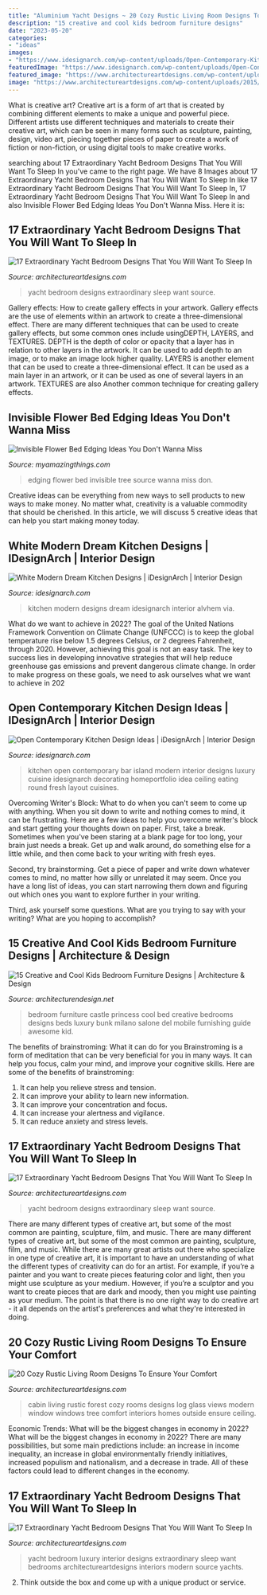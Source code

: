 ```yaml
---
title: "Aluminium Yacht Designs ~ 20 Cozy Rustic Living Room Designs To Ensure Your Comfort"
description: "15 creative and cool kids bedroom furniture designs"
date: "2023-05-20"
categories:
- "ideas"
images:
- "https://www.idesignarch.com/wp-content/uploads/Open-Contemporary-Kitchen-Design_7.jpg"
featuredImage: "https://www.idesignarch.com/wp-content/uploads/Open-Contemporary-Kitchen-Design_7.jpg"
featured_image: "https://www.architectureartdesigns.com/wp-content/uploads/2015/01/20-Cozy-Rustic-Living-Room-Designs-To-Ensure-Your-Comfort-10-630x945.jpg"
image: "https://www.architectureartdesigns.com/wp-content/uploads/2015/01/20-Cozy-Rustic-Living-Room-Designs-To-Ensure-Your-Comfort-10-630x945.jpg"
---
```



What is creative art?
Creative art is a form of art that is created by combining different elements to make a unique and powerful piece. Different artists use different techniques and materials to create their creative art, which can be seen in many forms such as sculpture, painting, design, video art, piecing together pieces of paper to create a work of fiction or non-fiction, or using digital tools to make creative works.

	

		
searching about 17 Extraordinary Yacht Bedroom Designs That You Will Want To Sleep In you've came to the right page. We have 8 Images about 17 Extraordinary Yacht Bedroom Designs That You Will Want To Sleep In like 17 Extraordinary Yacht Bedroom Designs That You Will Want To Sleep In, 17 Extraordinary Yacht Bedroom Designs That You Will Want To Sleep In and also Invisible Flower Bed Edging Ideas You Don&#039;t Wanna Miss. Here it is:
		
    
## 17 Extraordinary Yacht Bedroom Designs That You Will Want To Sleep In

<img loading=lazy src="https://www.architectureartdesigns.com/wp-content/uploads/2015/07/327-630x473.jpg" onerror="this.onerror=null;this.src='https://tse4.mm.bing.net/th?id=OIP.Vftjhv8VCio20fwwpUdKVQHaFj&amp;pid=15.1';" alt="17 Extraordinary Yacht Bedroom Designs That You Will Want To Sleep In">

_Source: architectureartdesigns.com_

>yacht bedroom designs extraordinary sleep want source. 

	

Gallery effects: How to create gallery effects in your artwork.
Gallery effects are the use of elements within an artwork to create a three-dimensional effect. There are many different techniques that can be used to create gallery effects, but some common ones include usingDEPTH, LAYERS, and TEXTURES.
 DEPTH is the depth of color or opacity that a layer has in relation to other layers in the artwork. It can be used to add depth to an image, or to make an image look higher quality. LAYERS is another element that can be used to create a three-dimensional effect. It can be used as a main layer in an artwork, or it can be used as one of several layers in an artwork. TEXTURES are also Another common technique for creating gallery effects.

    
## Invisible Flower Bed Edging Ideas You Don&#039;t Wanna Miss

<img loading=lazy src="http://myamazingthings.com/wp-content/uploads/2017/04/tree.jpg" onerror="this.onerror=null;this.src='https://tse1.mm.bing.net/th?id=OIP.R4e2Fzs9fXNQYGE7RF4JoAHaFj&amp;pid=15.1';" alt="Invisible Flower Bed Edging Ideas You Don&#039;t Wanna Miss">

_Source: myamazingthings.com_

>edging flower bed invisible tree source wanna miss don. 

	

Creative ideas can be everything from new ways to sell products to new ways to make money. No matter what, creativity is a valuable commodity that should be cherished. In this article, we will discuss 5 creative ideas that can help you start making money today.

    
## White Modern Dream Kitchen Designs | IDesignArch | Interior Design

<img loading=lazy src="http://www.idesignarch.com/wp-content/uploads/Modern-White-Kitchen_5.jpg" onerror="this.onerror=null;this.src='https://tse4.mm.bing.net/th?id=OIP.QX5n137opwA-Cz4CcgRU2wHaK7&amp;pid=15.1';" alt="White Modern Dream Kitchen Designs | iDesignArch | Interior Design">

_Source: idesignarch.com_

>kitchen modern designs dream idesignarch interior alvhem via. 

	

What do we want to achieve in 2022?
The goal of the United Nations Framework Convention on Climate Change (UNFCCC) is to keep the global temperature rise below 1.5 degrees Celsius, or 2 degrees Fahrenheit, through 2020. However, achieving this goal is not an easy task. The key to success lies in developing innovative strategies that will help reduce greenhouse gas emissions and prevent dangerous climate change. In order to make progress on these goals, we need to ask ourselves what we want to achieve in 202
    
## Open Contemporary Kitchen Design Ideas | IDesignArch | Interior Design

<img loading=lazy src="https://www.idesignarch.com/wp-content/uploads/Open-Contemporary-Kitchen-Design_7.jpg" onerror="this.onerror=null;this.src='https://tse1.mm.bing.net/th?id=OIP.eGyX9EnznTq5KhKiIGcOCAHaFs&amp;pid=15.1';" alt="Open Contemporary Kitchen Design Ideas | iDesignArch | Interior Design">

_Source: idesignarch.com_

>kitchen open contemporary bar island modern interior designs luxury cuisine idesignarch decorating homeportfolio idea ceiling eating round fresh layout cuisines. 

	

Overcoming Writer's Block: What to do when you can't seem to come up with anything.
When you sit down to write and nothing comes to mind, it can be frustrating. Here are a few ideas to help you overcome writer's block and start getting your thoughts down on paper.
First, take a break. Sometimes when you've been staring at a blank page for too long, your brain just needs a break. Get up and walk around, do something else for a little while, and then come back to your writing with fresh eyes.

Second, try brainstorming. Get a piece of paper and write down whatever comes to mind, no matter how silly or unrelated it may seem. Once you have a long list of ideas, you can start narrowing them down and figuring out which ones you want to explore further in your writing.

Third, ask yourself some questions. What are you trying to say with your writing? What are you hoping to accomplish?

    
## 15 Creative And Cool Kids Bedroom Furniture Designs | Architecture &amp; Design

<img loading=lazy src="https://cdn.architecturendesign.net/wp-content/uploads/2014/09/590.jpg" onerror="this.onerror=null;this.src='https://tse1.mm.bing.net/th?id=OIP.EoohLaelABb-6s9DxA5xwAHaEH&amp;pid=15.1';" alt="15 Creative and Cool Kids Bedroom Furniture Designs | Architecture &amp; Design">

_Source: architecturendesign.net_

>bedroom furniture castle princess cool bed creative bedrooms designs beds luxury bunk milano salone del mobile furnishing guide awesome kid. 

	

The benefits of brainstroming: What it can do for you
Brainstroming is a form of meditation that can be very beneficial for you in many ways. It can help you focus, calm your mind, and improve your cognitive skills. Here are some of the benefits of brainstroming: 
1. It can help you relieve stress and tension.
2. It can improve your ability to learn new information.
3. It can improve your concentration and focus. 
4. It can increase your alertness and vigilance. 
5. It can reduce anxiety and stress levels.

    
## 17 Extraordinary Yacht Bedroom Designs That You Will Want To Sleep In

<img loading=lazy src="https://www.architectureartdesigns.com/wp-content/uploads/2015/07/232-630x430.jpg" onerror="this.onerror=null;this.src='https://tse4.mm.bing.net/th?id=OIP.ooTFgrxewQAtajNNqJrhygHaFD&amp;pid=15.1';" alt="17 Extraordinary Yacht Bedroom Designs That You Will Want To Sleep In">

_Source: architectureartdesigns.com_

>yacht bedroom designs extraordinary sleep want source. 

	

There are many different types of creative art, but some of the most common are painting, sculpture, film, and music.
There are many different types of creative art, but some of the most common are painting, sculpture, film, and music. While there are many great artists out there who specialize in one type of creative art, it is important to have an understanding of what the different types of creativity can do for an artist. For example, if you’re a painter and you want to create pieces featuring color and light, then you might use sculpture as your medium. However, if you’re a sculptor and you want to create pieces that are dark and moody, then you might use painting as your medium. The point is that there is no one right way to do creative art - it all depends on the artist's preferences and what they're interested in doing.

    
## 20 Cozy Rustic Living Room Designs To Ensure Your Comfort

<img loading=lazy src="https://www.architectureartdesigns.com/wp-content/uploads/2015/01/20-Cozy-Rustic-Living-Room-Designs-To-Ensure-Your-Comfort-10-630x945.jpg" onerror="this.onerror=null;this.src='https://tse3.mm.bing.net/th?id=OIP.RyuaLclm1fOuVOhsYpznOwHaLH&amp;pid=15.1';" alt="20 Cozy Rustic Living Room Designs To Ensure Your Comfort">

_Source: architectureartdesigns.com_

>cabin living rustic forest cozy rooms designs log glass views modern window windows tree comfort interiors homes outside ensure ceiling. 

	

Economic Trends: What will be the biggest changes in economy in 2022?
What will be the biggest changes in economy in 2022? There are many possibilities, but some main predictions include: an increase in income inequality, an increase in global environmentally friendly initiatives, increased populism and nationalism, and a decrease in trade. All of these factors could lead to different changes in the economy.

    
## 17 Extraordinary Yacht Bedroom Designs That You Will Want To Sleep In

<img loading=lazy src="https://www.architectureartdesigns.com/wp-content/uploads/2015/07/428.jpg" onerror="this.onerror=null;this.src='https://tse3.mm.bing.net/th?id=OIP.M1NBI71VGB7cF6vkj5GbSQHaFj&amp;pid=15.1';" alt="17 Extraordinary Yacht Bedroom Designs That You Will Want To Sleep In">

_Source: architectureartdesigns.com_

>yacht bedroom luxury interior designs extraordinary sleep want bedrooms architectureartdesigns interiors modern source yachts. 

	

2. Think outside the box and come up with a unique product or service.

